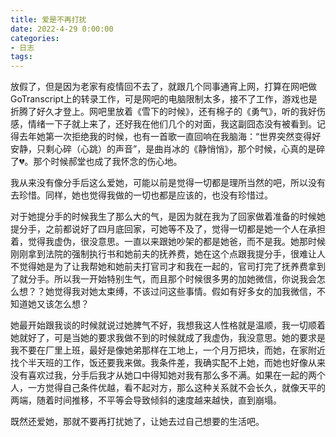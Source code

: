 ```yaml
---
title: 爱是不再打扰
date: 2022-4-29 0:00:00
categories:
- 日志
tags:
---
```


放假了，但是因为老家有疫情回不去了，就跟几个同事通宵上网，打算在网吧做GoTranscript上的转录工作，可是网吧的电脑限制太多，接不了工作，游戏也是折腾了好久才登上。网吧里放着《雪下的时候》，还有棉子的《勇气》，听的我好伤感，情绪一下子就上来了，还好我在他们几个的对面，我这副囧态没有被看到。记得去年她第一次拒绝我的时候，也有一首歌一直回响在我脑海：“世界突然变得好安静，只剩心碎（心跳）的声音”，是曲肖冰的《静悄悄》，那个时候，心真的是碎了💔。那个时候郝堂也成了我怀念的伤心地。

我从来没有像分手后这么爱她，可能以前是觉得一切都是理所当然的吧，所以没有去珍惜。同样，她也觉得我做的一切也都是应该的，也没有珍惜过。

对于她提分手的时候我生了那么大的气，是因为就在我为了回家做着准备的时候她提分手，之前都说好了四月底回家，可她等不及了，觉得一切都是她一个人在承担着，觉得我虚伪，很没意思。一直以来跟她吵架的都是她爸，而不是我。她那时候刚刚拿到法院的强制执行书和她前夫的抚养费，她在这个点跟我提分手，很难让人不觉得她是为了让我帮她和她前夫打官司才和我在一起的，官司打完了抚养费拿到了就分手。所以我一开始特别生气，而且那个时候很多男的加她微信，你说我会怎么想？？她觉得我对她太束缚，不该过问这些事情。假如有好多女的加我微信，不知道她又该怎么想？

她最开始跟我谈的时候就说过她脾气不好，我想我这人性格就是温顺，我一切顺着她就好了，可是当她的要求我做不到的时候就成了我虚伪，我没意思。她的要求是我不要在厂里上班，最好是像她弟那样在工地上，一个月万把块，而她，在家附近找个半天班的工作，饭还要我来做。我条件差，我确实配不上她，而她也好像从来没有喜欢过我，分手后我才从她口中得知她对我有那么多不满。如果在一起的两个人，一方觉得自己条件优越，看不起对方，那么这种关系就不会长久，就像天平的两端，随着时间推移，不平等会导致倾斜的速度越来越快，直到崩塌。

既然还爱她，那就不要再打扰她了，让她去过自己想要的生活吧。
